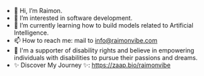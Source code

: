 - 👋 Hi, I’m Raimon.
- 👀 I’m interested in software development.
- 🌱 I’m currently learning how to build models related to Artificial Intelligence.
- 📫 How to reach me: mail to info@raimonvibe.com
- 💪 I'm a supporter of disability rights and believe in empowering individuals with disabilities to pursue their passions and dreams.
- ✨ Discover My Journey ✨: https://zaap.bio/raimonvibe

<!---
raimonvibe/raimonvibe is a ✨ special ✨ repository because its `README.md` (this file) appears on your GitHub profile.
You can click the Preview link to take a look at your changes.
--->

